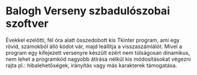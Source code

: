 # Balogh Verseny szbadulószobai szoftver

Évekkel ezelőtti, fél óra alatt összedobott kis Tkinter program, ami egy rövid, számokból álló kódot vár, majd leállítja a visszaszámlálót. Mivel a program egy kifejezett versenyre készült ezért nem túlságosan dinamikus, nem lehet a programkód nagyobb átírása nélkül kis módosításokat végezni rajta pl.: hibalehetőségek, irányítás vagy más karakterek támogatása.

